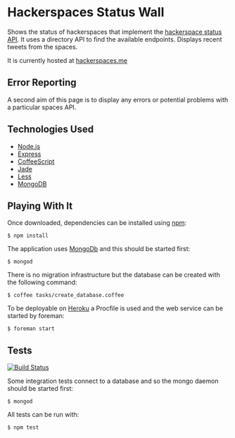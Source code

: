 Hackerspaces Status Wall
========================
Shows the status of hackerspaces that implement the [hackerspace status API](https://spaceapi.net).
It uses a directory API to find the available endpoints.
Displays recent tweets from the spaces.

It is currently hosted at [hackerspaces.me](http://hackerspaces.me)

Error Reporting
---------------
A second aim of this page is to display any errors or potential problems with a particular spaces API.

Technologies Used
-----------------
* [Node.js](http://nodejs.org)
* [Express](http://expressjs.com)
* [CoffeeScript](http://coffeescript.org)
* [Jade](http://jade-lang.com)
* [Less](http://lesscss.org)
* [MongoDB](http://mongodb.org)

Playing With It
---------------
Once downloaded, dependencies can be installed using [npm](https://npmjs.org/):

    $ npm install

The application uses [MongoDb](http://mongodb.org) and this should be started first:

    $ mongod

There is no migration infrastructure but the database can be created with the following command:

    $ coffee tasks/create_database.coffee

To be deployable on [Heroku](http://heroku.com) a Procfile is used and the web service can be started by foreman:

    $ foreman start

Tests
-----
[![Build Status](https://secure.travis-ci.org/trevorpower/hackerspaces-status-wall.png)](http://travis-ci.org/trevorpower/hackerspaces-status-wall)

Some integration tests connect to a database and so the mongo daemon should be started first:

    $ mongod

All tests can be run with:

    $ npm test

